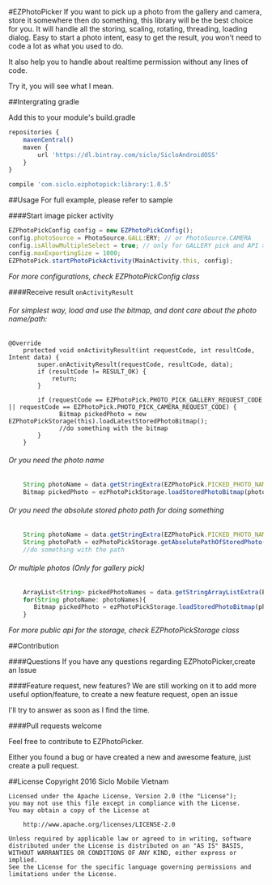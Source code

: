 #EZPhotoPicker
If you want to pick up a photo from  the gallery and camera, store it somewhere then do something, this library will be the best choice for you. It will handle all the storing, scaling, rotating, threading, loading dialog. Easy to start a photo intent, easy to get the result, you won't need to code a lot as what you used to do.
 
It also help you to handle about realtime permission without any lines of code.

Try it, you will see what I mean.

##Intergrating gradle

Add this to your module's build.gradle
```javascript
repositories {
    mavenCentral()
    maven {
        url 'https://dl.bintray.com/siclo/SicloAndroidOSS'
    }
}
```

```javascript
compile 'com.siclo.ezphotopick:library:1.0.5'
```

##Usage
For full example, please refer to sample

####Start image picker activity

```javascript
EZPhotoPickConfig config = new EZPhotoPickConfig();
config.photoSource = PhotoSource.GALL:ERY; // or PhotoSource.CAMERA
config.isAllowMultipleSelect = true; // only for GALLERY pick and API >18
config.maxExportingSize = 1000;
EZPhotoPick.startPhotoPickActivity(MainActivity.this, config);
```
*For more configurations, check EZPhotoPickConfig class*

####Receive result `onActivityResult`
###### For simplest way, load and use the bitmap, and dont care about the photo name/path:
```
@Override
    protected void onActivityResult(int requestCode, int resultCode, Intent data) {
        super.onActivityResult(requestCode, resultCode, data);
        if (resultCode != RESULT_OK) {
            return;
        }

        if (requestCode == EZPhotoPick.PHOTO_PICK_GALLERY_REQUEST_CODE || requestCode == EZPhotoPick.PHOTO_PICK_CAMERA_REQUEST_CODE) {
              Bitmap pickedPhoto = new EZPhotoPickStorage(this).loadLatestStoredPhotoBitmap();
              //do something with the bitmap
        }
    }
```
###### Or you need the photo name
```javascript
    String photoName = data.getStringExtra(EZPhotoPick.PICKED_PHOTO_NAME_KEY);
    Bitmap pickedPhoto = ezPhotoPickStorage.loadStoredPhotoBitmap(photoDir, photoName, 300);
```
###### Or you need the absolute stored photo path for doing something
```javascript
    String photoName = data.getStringExtra(EZPhotoPick.PICKED_PHOTO_NAME_KEY);
    String photoPath = ezPhotoPickStorage.getAbsolutePathOfStoredPhoto(photoDir, photoName);
    //do something with the path
```
###### Or multiple photos (Only for gallery pick)
```javascript
    ArrayList<String> pickedPhotoNames = data.getStringArrayListExtra(EZPhotoPick.PICKED_PHOTO_NAMES_KEY);
    for(String photoName: photoNames){
       Bitmap pickedPhoto = ezPhotoPickStorage.loadStoredPhotoBitmap(photoDir, photoName, 300);
    }
```
*For more public api for the storage, check EZPhotoPickStorage class*

##Contribution

####Questions
If you have any questions regarding EZPhotoPicker,create an Issue

####Feature request, new features?
We are still working on it to add more useful option/feature,
to create a new feature request, open an issue

I'll try to answer as soon as I find the time.

####Pull requests welcome

Feel free to contribute to EZPhotoPicker.

Either you found a bug or have created a new and awesome feature, just create a pull request.


##License
Copyright 2016 Siclo Mobile Vietnam
```
Licensed under the Apache License, Version 2.0 (the "License");
you may not use this file except in compliance with the License.
You may obtain a copy of the License at

    http://www.apache.org/licenses/LICENSE-2.0

Unless required by applicable law or agreed to in writing, software
distributed under the License is distributed on an "AS IS" BASIS,
WITHOUT WARRANTIES OR CONDITIONS OF ANY KIND, either express or implied.
See the License for the specific language governing permissions and
limitations under the License.
```
